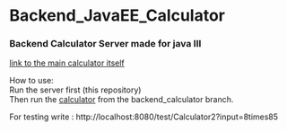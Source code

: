 # Backend_JavaEE_Calculator
### Backend Calculator Server made for java III

[link to the main calculator itself](https://github.com/TyroneV/Calculator/tree/backend_calculator) 

How to use:  
 Run the server first (this repository)  
 Then run the [calculator](https://github.com/TyroneV/Calculator/tree/backend_calculator) from the backend_calculator branch.

  For testing write : http://localhost:8080/test/Calculator2?input=8times85
